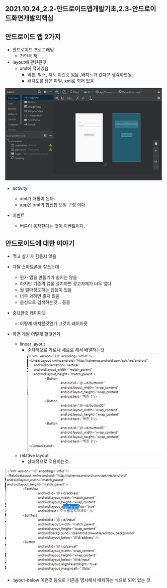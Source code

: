 ## 2021.10.24_2.2-안드로이드앱개발기초,2.3-안드로이드화면개발의핵심

## 안드로이드 앱 2가지

- 안드로이드 프로그래밍
  - 천인국 책
- layout에 관련된것
  - xml에 적혀있음
    - 버튼, 박스, 지도 이런것 있음 ,배치도가 있다고 생각하면됨
    - 배치도를 담은 파일, xml로 되어 있음 

![image-20211024220517368](2021.10.24_2.2-안드로이드앱개발기초.assets/image-20211024220517368.png)

- activity
  - xml가 매핑이 된다.
  - app은 xml의 합집합 모임 구성 이다.

- 이벤트
  - 버튼이 동작한다는 것이 이벤트이다.

## 안드로이드에 대한 이야기

- 먹고 살기가 힘들지 않음

- 다들 스마트폰을 잘쓰는데

  - 뭔가 앱을 만들기가 쉽지는 않음
  - 하지만 기존의 앱을 설치하면 광고자체가 너무 많다
  - 월 얼마정도하는 앱등이 있음
  - 너무 과하면 좋지 않음
  - 음성으로 검색하는것 .. 등등

- 중요한것 레이아웃

  - 어떻게 배치할것인가 그것이 레이아웃

- 화면 개발 어떻게 할것인가

  - linear layout
    - 순차적으로 가로나 세로로 해서 배열하는것
![image-20211024221348178](2021.10.24_2.2-안드로이드앱개발기초.assets/image-20211024221348178.png)
  - relative layout
    - 상대적으로 적용하는것

![image-20211024221420816](2021.10.24_2.2-안드로이드앱개발기초.assets/image-20211024221420816.png)

- layout-below 이런것 등으로 기준을 명시해서 배치하는 식으로 되어 있는 것